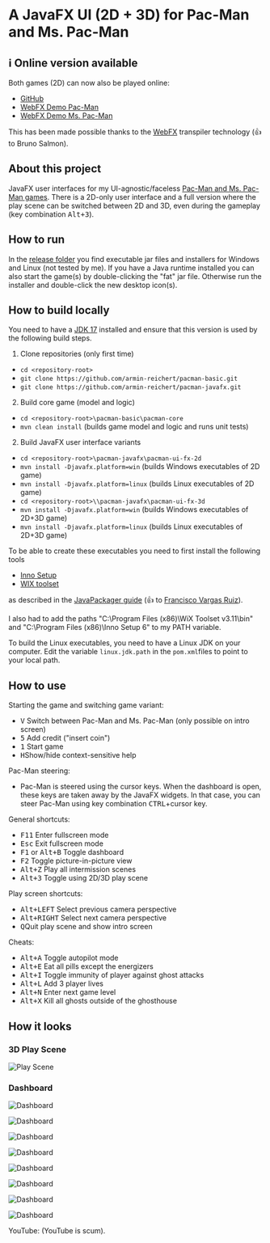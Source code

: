 # A JavaFX UI (2D + 3D) for Pac-Man and Ms. Pac-Man

## ℹ️ Online version available

Both games (2D) can now also be played online:
- [GitHub](https://armin-reichert.github.io/webfx-pacman/)
- [WebFX Demo Pac-Man](https://pacman.webfx.dev/)
- [WebFX Demo Ms. Pac-Man](https://mspacman.webfx.dev/)

This has been made possible thanks to the [WebFX](https://webfx.dev/) transpiler technology (:+1: to Bruno Salmon).

## About this project

JavaFX user interfaces for my UI-agnostic/faceless [Pac-Man and Ms. Pac-Man games](https://github.com/armin-reichert/pacman-basic). There is a 2D-only user interface and
a full version where the play scene can be switched between 2D and 3D, even during the gameplay (key combination <kbd>Alt+3</kbd>).

## How to run

In the [release folder](https://github.com/armin-reichert/pacman-javafx/releases) you find executable jar files and
installers for Windows and Linux (not tested by me). If you have a Java runtime installed you can also start the game(s) by double-clicking the "fat" jar file.
Otherwise run the installer and double-click the new desktop icon(s).

## How to build locally

You need to have a [JDK 17](https://www.oracle.com/java/technologies/downloads/#java17) installed and ensure that this version is used by the following build steps.

1. Clone repositories (only first time)
- `cd <repository-root>`
- `git clone https://github.com/armin-reichert/pacman-basic.git`
- `git clone https://github.com/armin-reichert/pacman-javafx.git`

2. Build core game (model and logic)
- `cd <repository-root>\pacman-basic\pacman-core`
- `mvn clean install` (builds game model and logic and runs unit tests)

2. Build JavaFX user interface variants
- `cd <repository-root>\pacman-javafx\pacman-ui-fx-2d`
- `mvn install -Djavafx.platform=win` (builds Windows executables of 2D game) 
- `mvn install -Djavafx.platform=linux` (builds Linux executables of 2D game)
- `cd <repository-root>\\pacman-javafx\pacman-ui-fx-3d`
- `mvn install -Djavafx.platform=win` (builds Windows executables of 2D+3D game) 
- `mvn install -Djavafx.platform=linux` (builds Linux executables of 2D+3D game)

To be able to create these executables you need to first install the following tools

- [Inno Setup](https://jrsoftware.org/isinfo.php)
- [WIX toolset](https://wixtoolset.org/)

as described in the [JavaPackager guide](https://github.com/fvarrui/JavaPackager/blob/master/docs/windows-tools-guide.md) (:+1: to [Francisco Vargas Ruiz](https://github.com/fvarrui)).

I also had to add the paths "C:\Program Files (x86)\WiX Toolset v3.11\bin" and "C:\Program Files (x86)\Inno Setup 6" to my PATH variable.

To build the Linux executables, you need to have a Linux JDK on your computer. Edit the variable `linux.jdk.path` in the `pom.xml`files to point to your local path.

## How to use

Starting the game and switching game variant:
- <kbd>V</kbd> Switch between Pac-Man and Ms. Pac-Man (only possible on intro screen)
- <kbd>5</kbd> Add credit ("insert coin")
- <kbd>1</kbd> Start game
- <kbd>H</kbd>Show/hide context-sensitive help

Pac-Man steering:
- Pac-Man is steered using the cursor keys. When the dashboard is open, these keys are taken away by the JavaFX widgets. 
In that case, you can steer Pac-Man using key combination <kbd>CTRL</kbd>+cursor key.

General shortcuts:
- <kbd>F11</kbd> Enter fullscreen mode
- <kbd>Esc</kbd> Exit fullscreen mode
- <kbd>F1</kbd> or <kbd>Alt+B</kbd> Toggle dashboard
- <kbd>F2</kbd> Toggle picture-in-picture view
- <kbd>Alt+Z</kbd> Play all intermission scenes
- <kbd>Alt+3</kbd> Toggle using 2D/3D play scene

Play screen shortcuts:
- <kbd>Alt+LEFT</kbd> Select previous camera perspective
- <kbd>Alt+RIGHT</kbd> Select next camera perspective
- <kbd>Q</kbd>Quit play scene and show intro screen

Cheats:
  - <kbd>Alt+A</kbd> Toggle autopilot mode
  - <kbd>Alt+E</kbd> Eat all pills except the energizers
  - <kbd>Alt+I</kbd> Toggle immunity of player against ghost attacks
  - <kbd>Alt+L</kbd> Add 3 player lives
  - <kbd>Alt+N</kbd> Enter next game level
  - <kbd>Alt+X</kbd> Kill all ghosts outside of the ghosthouse 

## How it looks

### 3D Play Scene

![Play Scene](doc/pacman-maze.png)

### Dashboard

![Dashboard](doc/dashboard-general.png)

![Dashboard](doc/dashboard-shortcuts.png)

![Dashboard](doc/dashboard-appearance.png)

![Dashboard](doc/dashboard-3d-settings.png)

![Dashboard](doc/dashboard-game-control.png)

![Dashboard](doc/dashboard-game-info.png)

![Dashboard](doc/dashboard-ghost-info.png)

![Dashboard](doc/dashboard-about.png)

YouTube: (YouTube is scum).
